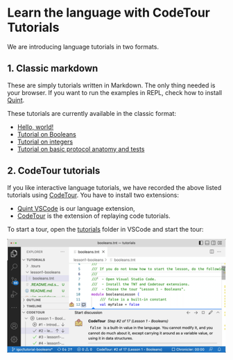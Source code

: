 # Learn the language with CodeTour Tutorials

We are introducing language tutorials in two formats.

## 1. Classic markdown

These are simply tutorials written in Markdown. The only thing needed is your
browser. If you want to run the examples in REPL, check how to install
[Quint][].

These tutorials are currently available in the classic format:

 - [Hello, world!](./lesson0-helloworld/hello.md)
 - [Tutorial on Booleans](./lesson1-booleans/booleans.md)
 - [Tutorial on integers](./lesson2-integers/integers.md)
 - [Tutorial on basic protocol anatomy and tests](./lesson3-integers/coin.md)

## 2. CodeTour tutorials

If you like interactive language tutorials, we have recorded the above listed
tutorials using [CodeTour][]. You have to install two extensions:

 - [Quint VSCode][] is our language extension,
 - [CodeTour][] is the extension of replaying code tutorials.

To start a tour, open the [tutorials](./) folder in VSCode and start the tour:

![CodeTour Animation](./img/tutorials-1671180664875.gif)

[Quint]: ../quint/README.md
[Quint VSCode]: https://marketplace.visualstudio.com/items?itemName=informal.quint-vscode
[CodeTour]: https://marketplace.visualstudio.com/items?itemName=vsls-contrib.codetour
